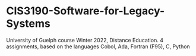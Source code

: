 # CIS3190-Software-for-Legacy-Systems
University of Guelph course Winter 2022, Distance Education. 4 assignments, based on the languages Cobol, Ada, Fortran (F95), C, Python
